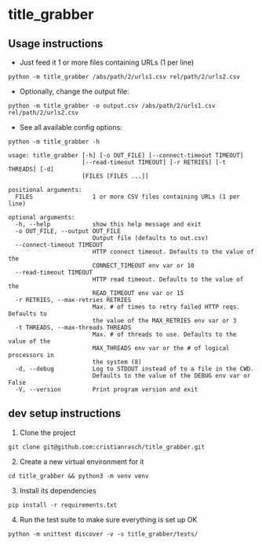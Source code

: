 title_grabber
=============


Usage instructions
------------------

* Just feed it 1 or more files containing URLs (1 per line)

`python -m title_grabber /abs/path/2/urls1.csv rel/path/2/urls2.csv`

* Optionally, change the output file:

`python -m title_grabber -o output.csv /abs/path/2/urls1.csv rel/path/2/urls2.csv`

* See all available config options:

`python -m title_grabber -h`

    usage: title_grabber [-h] [-o OUT_FILE] [--connect-timeout TIMEOUT]
                         [--read-timeout TIMEOUT] [-r RETRIES] [-t THREADS] [-d]
                         [FILES [FILES ...]]

    positional arguments:
      FILES                 1 or more CSV files containing URLs (1 per line)

    optional arguments:
      -h, --help            show this help message and exit
      -o OUT_FILE, --output OUT_FILE
                            Output file (defaults to out.csv)
      --connect-timeout TIMEOUT
                            HTTP connect timeout. Defaults to the value of the
                            CONNECT_TIMEOUT env var or 10
      --read-timeout TIMEOUT
                            HTTP read timeout. Defaults to the value of the
                            READ_TIMEOUT env var or 15
      -r RETRIES, --max-retries RETRIES
                            Max. # of times to retry failed HTTP reqs. Defaults to
                            the value of the MAX_RETRIES env var or 3
      -t THREADS, --max-threads THREADS
                            Max. # of threads to use. Defaults to the value of the
                            MAX_THREADS env var or the # of logical processors in
                            the system (8)
      -d, --debug           Log to STDOUT instead of to a file in the CWD.
                            Defaults to the value of the DEBUG env var or False
      -V, --version         Print program version and exit

dev setup instructions
----------------------

1. Clone the project

`git clone git@github.com:cristianrasch/title_grabber.git`

2. Create a new virtual environment for it

`cd title_grabber && python3 -m venv venv`

3. Install its dependencies

`pip install -r requirements.txt`

4. Run the test suite to make sure everything is set up OK

`python -m unittest discover -v -s title_grabber/tests/`
